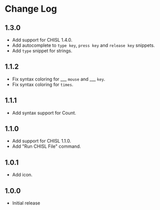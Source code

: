 # Change Log

## 1.3.0

- Add support for CHISL 1.4.0.
- Add autocomplete to `type key`, `press key` and `release key` snippets.
- Add `type` snippet for strings.

## 1.1.2

- Fix syntax coloring for \_\_\_ `mouse` and \_\_\_ `key`.
- Fix syntax coloring for `times`.

## 1.1.1

- Add syntax support for Count.

## 1.1.0

- Add support for CHISL 1.1.0.
- Add "Run CHISL File" command.

## 1.0.1

- Add icon.

## 1.0.0

- Initial release